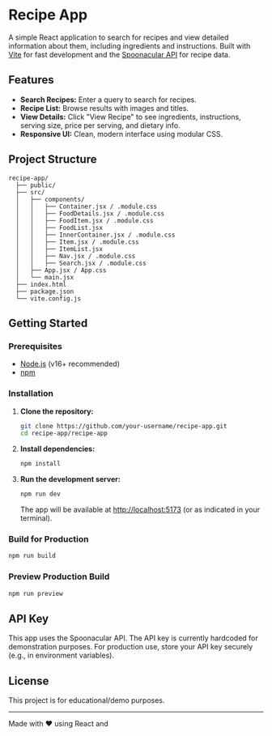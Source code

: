 # Recipe App

A simple React application to search for recipes and view detailed information about them, including ingredients and instructions. Built with [Vite](https://vitejs.dev/) for fast development and the [Spoonacular API](https://spoonacular.com/food-api) for recipe data.

## Features

- **Search Recipes:** Enter a query to search for recipes.
- **Recipe List:** Browse results with images and titles.
- **View Details:** Click "View Recipe" to see ingredients, instructions, serving size, price per serving, and dietary info.
- **Responsive UI:** Clean, modern interface using modular CSS.

## Project Structure

```
recipe-app/
  ├── public/
  ├── src/
  │   ├── components/
  │   │   ├── Container.jsx / .module.css
  │   │   ├── FoodDetails.jsx / .module.css
  │   │   ├── FoodItem.jsx / .module.css
  │   │   ├── FoodList.jsx
  │   │   ├── InnerContainer.jsx / .module.css
  │   │   ├── Item.jsx / .module.css
  │   │   ├── ItemList.jsx
  │   │   ├── Nav.jsx / .module.css
  │   │   ├── Search.jsx / .module.css
  │   ├── App.jsx / App.css
  │   └── main.jsx
  ├── index.html
  ├── package.json
  └── vite.config.js
```

## Getting Started

### Prerequisites

- [Node.js](https://nodejs.org/) (v16+ recommended)
- [npm](https://www.npmjs.com/)

### Installation

1. **Clone the repository:**
   ```sh
   git clone https://github.com/your-username/recipe-app.git
   cd recipe-app/recipe-app
   ```

2. **Install dependencies:**
   ```sh
   npm install
   ```

3. **Run the development server:**
   ```sh
   npm run dev
   ```
   The app will be available at [http://localhost:5173](http://localhost:5173) (or as indicated in your terminal).

### Build for Production

```sh
npm run build
```

### Preview Production Build

```sh
npm run preview
```

## API Key

This app uses the Spoonacular API. The API key is currently hardcoded for demonstration purposes. For production use, store your API key securely (e.g., in environment variables).

## License

This project is for educational/demo purposes.

---

Made with ❤️ using React and
